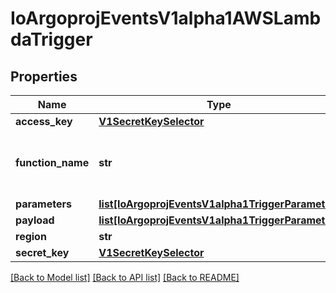 # IoArgoprojEventsV1alpha1AWSLambdaTrigger

## Properties
Name | Type | Description | Notes
------------ | ------------- | ------------- | -------------
**access_key** | [**V1SecretKeySelector**](V1SecretKeySelector.md) |  | [optional] 
**function_name** | **str** | FunctionName refers to the name of the function to invoke. | [optional] 
**parameters** | [**list[IoArgoprojEventsV1alpha1TriggerParameter]**](IoArgoprojEventsV1alpha1TriggerParameter.md) |  | [optional] 
**payload** | [**list[IoArgoprojEventsV1alpha1TriggerParameter]**](IoArgoprojEventsV1alpha1TriggerParameter.md) |  | [optional] 
**region** | **str** |  | [optional] 
**secret_key** | [**V1SecretKeySelector**](V1SecretKeySelector.md) |  | [optional] 

[[Back to Model list]](../README.md#documentation-for-models) [[Back to API list]](../README.md#documentation-for-api-endpoints) [[Back to README]](../README.md)


